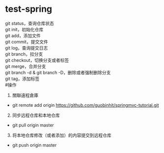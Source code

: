 # test-spring
git status，查询仓库状态  
git init，初始化仓库  
git add，添加文件  
git commit，提交文件  
git log，查询提交日志  
git branch，拉分支  
git checkout，切换分支或者标签  
git merge，合并分支  
git branch -d & git branch -D，删除或者强制删除分支  
git tag，添加标签  
#操作  
1. 關聯遠程倉庫
  + git remote add origin https://github.com/guobinhit/springmvc-tutorial.git  
2. 同步远程仓库和本地仓库  
  + git pull origin master  
3. 将本地仓库修改（或者添加）的内容提交到远程仓库
  + git push origin master
